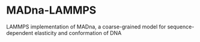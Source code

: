 # MADna-LAMMPS
LAMMPS implementation of MADna, a coarse-grained model for sequence-dependent elasticity and conformation of DNA
